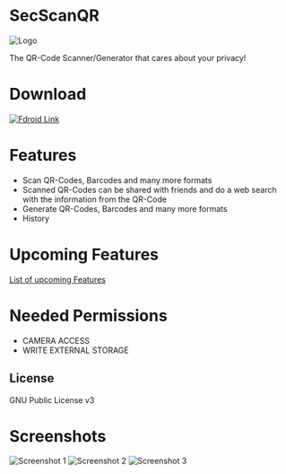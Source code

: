 # SecScanQR
![Logo](https://raw.githubusercontent.com/Fr4gorSoftware/SecScanQR/master/pictures/SecScanQR%20-%20Logotype.png)

The QR-Code Scanner/Generator that cares about your privacy!


# Download
[![Fdroid Link](https://camo.githubusercontent.com/fe347c40e0d48baa25fc425d0e54fb4671d543c9/68747470733a2f2f662d64726f69642e6f72672f77696b692f696d616765732f302f30362f462d44726f69642d627574746f6e5f6765742d69742d6f6e2e706e67)](https://f-droid.org/packages/de.t_dankworth.secscanqr/)

# Features

  - Scan QR-Codes, Barcodes and many more formats
  - Scanned QR-Codes can be shared with friends and do a web search with the information from the QR-Code
  - Generate QR-Codes, Barcodes and many more formats
  - History

# Upcoming Features
[List of upcoming Features](https://github.com/powermobileteam/SecScanQR/wiki/Upcoming-Features)
 

# Needed Permissions
  - CAMERA ACCESS
  - WRITE EXTERNAL STORAGE
  



License
----

GNU Public License v3



# Screenshots
![Screenshot 1](https://raw.githubusercontent.com/Fr4gorSoftware/SecScanQR/master/pictures/SecScanQR%20Main.png)
![Screenshot 2](https://raw.githubusercontent.com/Fr4gorSoftware/SecScanQR/master/pictures/SecScanQR%20Generator.png)
![Screenshot 3](https://raw.githubusercontent.com/Fr4gorSoftware/SecScanQR/master/pictures/SecScanQR%20History.png)

